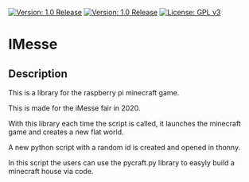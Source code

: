 [![Version: 1.0 Release](https://shields.io/badge/Level-%20Basic-green.svg)](https://github.com/smasgl/IMesse)
[![Version: 1.0 Release](https://shields.io/badge/Version-2.0%20Release-green.svg)](https://github.com/smasgl/IMesse)
[![License: GPL v3](https://shields.io/badge/License-GPL%20v3-blue.svg)](https://www.gnu.org/licenses/gpl-3.0)

# IMesse

## Description

This is a library for the raspberry pi minecraft game.

This is made for the iMesse fair in 2020.

With this library each time the script is called, it launches the minecraft game and creates a new flat world.

A new python script with a random id is created and opened in thonny.

In this script the users can use the pycraft.py library to easyly build a minecraft house via code.
